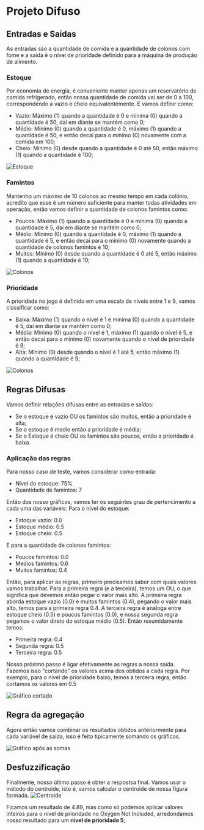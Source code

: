 # Projeto Difuso

## Entradas e Saídas

As entradas são a quantidade de comida e a quantidade de colonos com fome e a saída é o nível de prioridade definido para a máquina de produção de alimento.

### Estoque
Por economia de energia, é conveniente manter apenas um reservatório de comida refrigerado, então nossa quantidade de comida vai ser de 0 a 100, correspondendo a vazio e cheio equivalentemente. E vamos definir como:
- Vazio: Máximo (1) quando a quantidade é 0 e mínima (0) quando a quantidade é 50, daí em diante se mantém como 0;
- Médio: Mínimo (0) quando a quantidade é 0, máximo (1) quando a quantidade é 50, e então decai para o mínimo (0) novamente com a comida em 100;
- Cheio: Mínimo (0) desde quando a quantidade é 0 até 50, então máximo (1) quando a quantidade é 100;

![Estoque](https://github.com/SapoGitHub/Repositorio-Geral/blob/master/Projeto%20Difuso/imagens/estoque.png)

### Famintos
Mantenho um máximo de 10 colonos ao mesmo tempo em cada colônio, acredito que esse é um número suficiente para manter todas atividades em operação, então vamos definir a quantidade de colonos famintos como:
- Poucos: Máximo (1) quando a quantidade é 0 e mínima (0) quando a quantidade é 5, daí em diante se mantém como 0;
- Médio: Mínimo (0) quando a quantidade é 0, máximo (1) quando a quantidade é 5, e então decai para o mínimo (0) novamente quando a quantidade de colonos famintos é 10;
- Muitos: Mínimo (0) desde quando a quantidade é 0 até 5, então máximo (1) quando a quantidade é 10;

![Colonos](https://github.com/SapoGitHub/Repositorio-Geral/blob/master/Projeto%20Difuso/imagens/colonos.png)

### Prioridade
A prioridade no jogo é definido em uma escala de níveis entre 1 e 9, vamos classificar como:
- Baixa: Máximo (1) quando o nível é 1 e mínima (0) quando a quantidade é 5, daí em diante se mantém como 0;
- Média: Mínimo (0) quando o nível é 1, máximo (1) quando o nível é 5, e então decai para o mínimo (0) novamente quando o nível de prioridade é 9;
- Alta: Mínimo (0) desde quando o nível é 1 até 5, então máximo (1) quando a quantidade é 9;

![Colonos](https://github.com/SapoGitHub/Repositorio-Geral/blob/master/Projeto%20Difuso/imagens/prioridade.png)
  
## Regras Difusas
Vamos definir relações difusas entre as entradas e saídas:
- Se o estoque é vazio OU os famintos são muitos, então a prioridade é alta;
- Se o estoque é medio então a prioridade é média;
- Se o Estoque é cheio OU os famintos são poucos, então a prioridade é baixa.
  
### Aplicação das regras
Para nosso caso de teste, vamos considerar como entrada:
- Nível do estoque: 75%
- Quantidade de famintos: 7

Então dos nosso gráficos, vamos ter os seguintes grau de pertencimento a cada uma das variáveis:
Para o nível do estoque:
- Estoque vazio: 0.0
- Estoque médio: 0.5
- Estoque cheio: 0.5

E para a quantidade de colonos famintos:
- Poucos famintos: 0.0
- Medios famintos: 0.6
- Muitos famintos: 0.4


Então, para aplicar as regras, primeiro precisamos saber com quais valores vamos trabalhar.
Para a primeira regra (e a terceira), temos um OU, o que significa que devemos então pegar o valor mais alto. A primeira regra aborda estoque vazio (0.0) e muitos famintos (0.4), pegando o valor mais alto, temos para a primeira regra 0.4. A terceira regra é análoga entre estoque cheio (0.5) e poucos famintos (0.0), e nossa segunda regra pegamos o valor direto do estoque médio (0.5). Então resumidamente temos:

- Primeira regra: 0.4
- Segunda regra: 0.5
- Terceira regra: 0.5

Nosso próximo passo é ligar efetivamente as regras a nossa saída. Fazemos isso "cortando" os valores acima dos obtidos a cada regra. Por exemplo, para o nível de prioridade baixo, temos a terceira regra, então cortamos os valores em 0.5

![Gráfico cortado](https://github.com/SapoGitHub/Repositorio-Geral/blob/master/Projeto%20Difuso/imagens/cortado.png)

## Regra da agregação
Agora então vamos combinar os resultados obtidos anteriormente para cada variável de saída, isso é feito tipicamente somando os gráficos.


![Gráfico após as somas](https://github.com/SapoGitHub/Repositorio-Geral/blob/master/Projeto%20Difuso/imagens/combinado.png)

## Desfuzzificação
Finalmente, nosso último passo é obter a respostsa final. Vamos usar o método do centroide, isto é, vamos calcular o centroide de nossa figura formada.
![Centroide](https://github.com/SapoGitHub/Repositorio-Geral/blob/master/Projeto%20Difuso/imagens/resultado.png)

Ficamos um resultado de 4.89, mas como só podemos aplicar valores inteiros para o nível de prioridade no Oxygen Not Included, arredondamos nosso resultado para um <b>nível de prioridade 5</b>;
